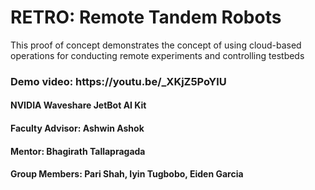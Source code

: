 # RETRO: Remote Tandem Robots
This proof of concept demonstrates the concept of using cloud-based operations for conducting remote experiments and controlling testbeds <br/>

<h3>Demo video: https://youtu.be/_XKjZ5PoYlU </h3>
<h4>NVIDIA Waveshare JetBot AI Kit </h4>
<h4>Faculty Advisor: Ashwin Ashok </h4>
<h4>Mentor: Bhagirath Tallapragada </h4>
<h4>Group Members: Pari Shah, Iyin Tugbobo, Eiden Garcia </h4>
